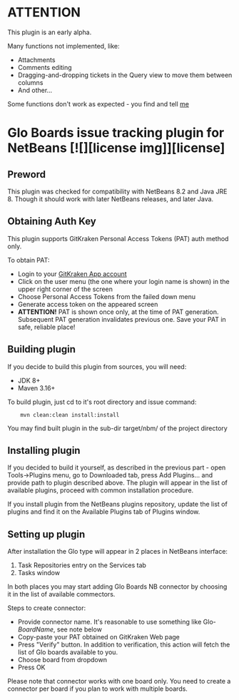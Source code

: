 # ATTENTION

This plugin is an early alpha.

Many functions not implemented, like:

- Attachments
- Comments editing
- Dragging-and-dropping tickets in the Query view to move them between columns
- And other...

Some functions don't work as expected - you find and tell [me](mailto:alecn2002@gmail.com)

# Glo Boards issue tracking plugin for NetBeans [![][license img]][license]

## Preword

This plugin was checked for compatibility with NetBeans 8.2 and Java JRE 8. Though it should work with later NetBeans releases, and later Java.

## Obtaining Auth Key

This plugin supports GitKraken Personal Access Tokens (PAT) auth method only.

To obtain PAT:

* Login to your [GitKraken App account](https://app.gitkraken.com/)
* Click on the user menu (the one where your login name is shown) in the upper right corner of the screen
* Choose Personal Access Tokens from the failed down menu
* Generate access token on the appeared screen 
* **ATTENTION!** PAT is shown once only, at the time of PAT generation. Subsequent PAT generation invalidates previous one. Save your PAT in safe, reliable place!

## Building plugin

If you decide to build this plugin from sources, you will need:

- JDK 8+
- Maven 3.16+

To build plugin, just cd to it's root directory and issue command:

```
    mvn clean:clean install:install
```

You may find built plugin in the sub-dir target/nbm/ of the project directory

## Installing plugin

If you decided to build it yourself, as described in the previous part - open Tools->Plugins menu, go to Downloaded tab, press Add Plugins... and provide path to plugin described above.
The plugin will appear in the list of available plugins, proceed with common installation procedure.

If you install plugin from the NetBeans plugins repository, update the list of plugins and find it on the Available Plugins tab of Plugins window.

## Setting up plugin

After installation the Glo type will appear in 2 places in NetBeans interface:

1. Task Repositories entry on the Services tab
2. Tasks window

In both places you may start adding Glo Boards NB connector by choosing it in the list of available commectors.

Steps to create connector:

* Provide connector name. It's reasonable to use something like Glo-_BoardName_, see note below
* Copy-paste your PAT obtained on GitKraken Web page
* Press "Verify" button. In addition to verification, this action will fetch the list of Glo boards available to you.
* Choose board from dropdown
* Press OK

Please note that connector works with one board only. You need to create a connector per board if you plan to work with multiple boards.

